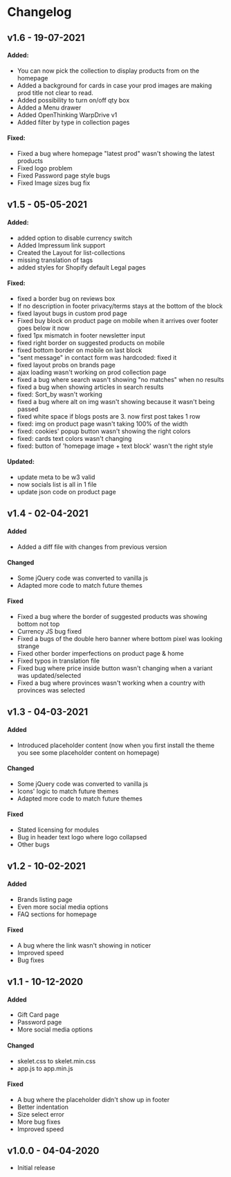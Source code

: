 # Changelog

## v1.6 - 19-07-2021

#### Added:
+ You can now pick the collection to display products from on the homepage
+ Added a background for cards in case your prod images are making prod title not clear to read.
+ Added possibility to turn on/off qty box
+ Added a Menu drawer
+ Added OpenThinking WarpDrive v1
+ Added filter by type in collection pages 

#### Fixed:
+ Fixed a bug where homepage "latest prod" wasn't showing the latest products
+ Fixed logo problem
+ Fixed Password page style bugs
+ Fixed Image sizes bug fix

## v1.5 - 05-05-2021

#### Added:
+ added option to disable currency switch
+ Added Impressum link support
+ Created the Layout for list-collections
+ missing translation of tags
+ added styles for Shopify default Legal pages

#### Fixed:
+ fixed a border bug on reviews box
+ If no description in footer privacy/terms stays at the bottom of the block
+ fixed layout bugs in custom prod page
+ Fixed buy block on product page on mobile when it arrives over footer goes below it now
+ fixed 1px mismatch in footer newsletter input
+ fixed right border on suggested products on mobile
+ fixed bottom border on mobile on last block
+ "sent message" in contact form was hardcoded: fixed it
+ fixed layout probs on brands page
+ ajax loading wasn't working on prod collection page
+ fixed a bug where search wasn't showing "no matches" when no results
+ fixed a bug when showing articles in search results
+ fixed: Sort_by wasn't working
+ fixed a bug where alt on img wasn't showing because it wasn't being passed
+ fixed white space if blogs posts are 3. now first post takes 1 row
+ fixed: img on product page wasn't taking 100% of the width
+ fixed: cookies' popup button wasn't showing the right colors
+ fixed: cards text colors wasn't changing
+ fixed: button of 'homepage image + text block' wasn't the right style 

#### Updated:
+ update meta to be w3 valid
+ now socials list is all in 1 file
+ update json code on product page



## v1.4 - 02-04-2021
#### Added
- Added a diff file with changes from previous version


#### Changed
- Some jQuery code was converted to vanilla js
- Adapted more code to match future themes


#### Fixed
- Fixed a bug where the border of suggested products was showing bottom not top
- Currency JS bug fixed
- Fixed a bugs of the double hero banner where bottom pixel was looking strange
- Fixed other border imperfections on product page & home
- Fixed typos in translation file
- Fixed bug where price inside button wasn't changing when a variant was updated/selected
- Fixed a bug where provinces wasn't working when a country with provinces was selected

## v1.3 - 04-03-2021
#### Added
- Introduced placeholder content (now when you first install the theme you see some placeholder content on homepage)


#### Changed
- Some jQuery code was converted to vanilla js
- Icons' logic to match future themes
- Adapted more code to match future themes


#### Fixed
- Stated licensing for modules
- Bug in header text logo where logo collapsed
- Other bugs


## v1.2 - 10-02-2021
#### Added
- Brands listing page
- Even more social media options
- FAQ sections for homepage


#### Fixed
- A bug where the link wasn't showing in noticer
- Improved speed
- Bug fixes


## v1.1 - 10-12-2020
#### Added
- Gift Card page
- Password page
- More social media options


#### Changed
- skelet.css to skelet.min.css
- app.js to app.min.js


#### Fixed
- A bug where the placeholder didn't show up in footer
- Better indentation
- Size select error
- More bug fixes
- Improved speed


## v1.0.0 - 04-04-2020
- Initial release
